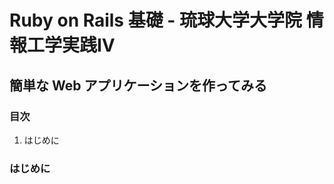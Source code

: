 Ruby on Rails 基礎 - 琉球大学大学院 情報工学実践IV
================================================================================

簡単な Web アプリケーションを作ってみる
--------------------------------------------------------------------------------


### 目次

1. はじめに


### はじめに
